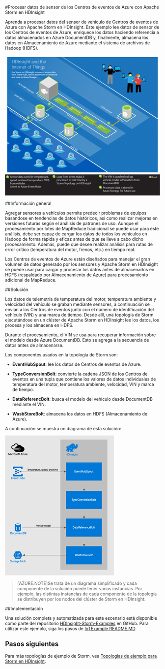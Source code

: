 <properties
 pageTitle="Procesar datos de sensor del vehículo con Centros de eventos de Azure y Apache Storm en HDInsight"
 description="Aprenda a procesar datos del sensor de vehículo de Centros de eventos de Azure con Apache Storm en HDInsight. Durante el procesamiento, los datos se enriquecen buscando información sobre el modelo del vehículo desde DocumentDB. Finalmente, los datos se escriben en Almacenamiento de Azure."
 services="hdinsight"
 documentationCenter=""
 authors="Blackmist"
 manager="paulettm"
 editor="cgronlun"/>

<tags
ms.service="hdinsight"
ms.devlang="java"
ms.topic="article"
ms.tgt_pltfrm="na"
ms.workload="big-data"
ms.date="04/28/2015"
ms.author="larryfr"/>

#Procesar datos de sensor de los Centros de eventos de Azure con Apache Storm en HDInsight

Aprenda a procesar datos del sensor de vehículo de Centros de eventos de Azure con Apache Storm en HDInsight. Este ejemplo lee datos de sensor de los Centros de eventos de Azure, enriquece los datos haciendo referencia a datos almacenados en Azure DocumentDB y, finalmente, almacena los datos en Almacenamiento de Azure mediante el sistema de archivos de Hadoop (HDFS).

![diagrama de arquitectura](./media/hdinsight-storm-iot-eventhub-documentdb/iot.png)

##Información general

Agregar sensores a vehículos permite predecir problemas de equipos basándose en tendencias de datos históricos, así como realizar mejoras en versiones futuras según el análisis de patrones de uso. Aunque el procesamiento por lotes de MapReduce tradicional se puede usar para este análisis, debe ser capaz de cargar los datos de todos los vehículos en Hadoop de forma rápida y eficaz antes de que se lleve a cabo dicho procesamiento. Además, puede que desee realizar análisis para rutas de error crítico (temperatura del motor, frenos, etc.) en tiempo real.

Los Centros de eventos de Azure están diseñados para manejar el gran volumen de datos generado por los sensores y Apache Storm en HDInsight se puede usar para cargar y procesar los datos antes de almacenarlos en HDFS (respaldado por Almacenamiento de Azure) para procesamiento adicional de MapReduce.

##Solución

Los datos de telemetría de temperatura del motor, temperatura ambiente y velocidad del vehículo se graban mediante sensores, a continuación se envían a los Centros de eventos junto con el número de identificación del vehículo (VIN) y una marca de tiempo. Desde allí, una topología de Storm ejecutándose en un clúster de Apache Storm en HDInsight lee los datos, los procesa y los almacena en HDFS.

Durante el procesamiento, el VIN se usa para recuperar información sobre el modelo desde Azure DocumentDB. Esto se agrega a la secuencia de datos antes de almacenarse.

Los componentes usados en la topología de Storm son:

* **EventHubSpout**: lee los datos de Centros de eventos de Azure.

* **TypeConversionBolt**: convierte la cadena JSON de los Centros de eventos en una tupla que contiene los valores de datos individuales de temperatura del motor, temperatura ambiente, velocidad, VIN y marca de tiempo.

* **DataReferencBolt**: busca el modelo del vehículo desde DocumentDB mediante el VIN.

* **WasbStoreBolt**: almacena los datos en HDFS (Almacenamiento de Azure).

A continuación se muestra un diagrama de esta solución:

![topología de storm](./media/hdinsight-storm-iot-eventhub-documentdb/iottopology.png)

> [AZURE.NOTE]Se trata de un diagrama simplificado y cada componente de la solución puede tener varias instancias. Por ejemplo, las distintas instancias de cada componente de la topología se distribuyen por los nodos del clúster de Storm en HDInsight.

##Implementación

Una solución completa y automatizada para este escenario está disponible como parte del repositorio <a href="https://github.com/hdinsight/hdinsight-storm-examples" target="_blank">HDInsight-Storm-Examples</a> en GitHub. Para utilizar este ejemplo, siga los pasos de [IoTExample README.MD](https://github.com/hdinsight/hdinsight-storm-examples/blob/master/IotExample/README.md).

## Pasos siguientes

Para más topologías de ejemplo de Storm, vea [Topologías de ejemplo para Storm en HDInsight](hdinsight-storm-example-topology.md).

<!--HONumber=52-->
 